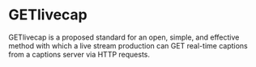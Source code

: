 # GETlivecap
GETlivecap is a proposed standard for an open, simple, and effective method with which a live stream production can GET real-time captions from a captions server via HTTP requests.
